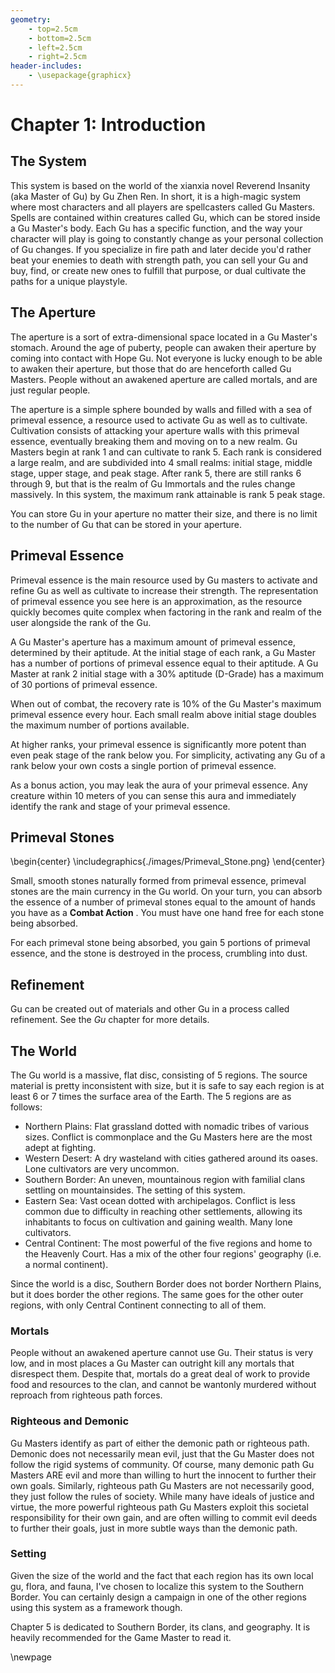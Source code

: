 ```yaml
---
geometry:
    - top=2.5cm
    - bottom=2.5cm
    - left=2.5cm
    - right=2.5cm
header-includes:
    - \usepackage{graphicx}
---
```


# Chapter 1: Introduction

## The System
This system is based on the world of the xianxia novel Reverend Insanity (aka Master of Gu) by Gu Zhen Ren. In short, it is a high-magic system where most characters and all players are spellcasters called Gu Masters. Spells are contained within creatures called Gu, which can be stored inside a Gu Master's body. Each Gu has a specific function, and the way your character will play is going to constantly change as your personal collection of Gu changes. If you specialize in fire path and later decide you'd rather beat your enemies to death with strength path, you can sell your Gu and buy, find, or create new ones to fulfill that purpose, or dual cultivate the paths for a unique playstyle.

## The Aperture
The aperture is a sort of extra-dimensional space located in a Gu Master's stomach. Around the age of puberty, people can awaken their aperture by coming into contact with Hope Gu. Not everyone is lucky enough to be able to awaken their aperture, but those that do are henceforth called Gu Masters. People without an awakened aperture are called mortals, and are just regular people.

The aperture is a simple sphere bounded by walls and filled with a sea of primeval essence, a resource used to activate Gu as well as to cultivate. Cultivation consists of attacking your aperture walls with this primeval essence, eventually breaking them and moving on to a new realm. Gu Masters begin at rank 1 and can cultivate to rank 5. Each rank is considered a large realm, and are subdivided into 4 small realms: initial stage, middle stage, upper stage, and peak stage. After rank 5, there are still ranks 6 through 9, but that is the realm of Gu Immortals and the rules change massively. In this system, the maximum rank attainable is rank 5 peak stage.

You can store Gu in your aperture no matter their size, and there is no limit to the number of Gu that can be stored in your aperture.

## Primeval Essence
Primeval essence is the main resource used by Gu masters to activate and refine Gu as well as cultivate to increase their strength. The representation of primeval essence you see here is an approximation, as the resource quickly becomes quite complex when factoring in the rank and realm of the user alongside the rank of the Gu.

A Gu Master's aperture has a maximum amount of primeval essence, determined by their aptitude. At the initial stage of each rank, a Gu Master has a number of portions of primeval essence equal to their aptitude. A Gu Master at rank 2 initial stage with a 30% aptitude (D-Grade) has a maximum of 30 portions of primeval essence. 

When out of combat, the recovery rate is 10% of the Gu Master's maximum primeval essence every hour. Each small realm above initial stage doubles the maximum number of portions available.

At higher ranks, your primeval essence is significantly more potent than even peak stage of the rank below you. For simplicity, activating any Gu of a rank below your own costs a single portion of primeval essence.

As a bonus action, you may leak the aura of your primeval essence. Any creature within 10 meters of you can sense this aura and immediately identify the rank and stage of your primeval essence.

## Primeval Stones
\begin{center}
\includegraphics{./images/Primeval_Stone.png}
\end{center}

Small, smooth stones naturally formed from primeval essence, primeval stones are the main currency in the Gu world. On your turn, you can absorb the essence of a number of primeval stones equal to the amount of hands you have as a **Combat Action** . You must have one hand free for each stone being absorbed.

For each primeval stone being absorbed, you gain 5 portions of primeval essence, and the stone is destroyed in the process, crumbling into dust.

## Refinement
Gu can be created out of materials and other Gu in a process called refinement. See the *Gu* chapter for more details.

## The World
The Gu world is a massive, flat disc, consisting of 5 regions. The source material is pretty inconsistent with size, but it is safe to say each region is at least 6 or 7 times the surface area of the Earth. The 5 regions are as follows:

- Northern Plains: Flat grassland dotted with nomadic tribes of various sizes. Conflict is commonplace and the Gu Masters here are the most adept at fighting.
- Western Desert: A dry wasteland with cities gathered around its oases. Lone cultivators are very uncommon.
- Southern Border: An uneven, mountainous region with familial clans settling on mountainsides. The setting of this system.
- Eastern Sea: Vast ocean dotted with archipelagos. Conflict is less common due to difficulty in reaching other settlements, allowing its inhabitants to focus on cultivation and gaining wealth. Many lone cultivators.
- Central Continent: The most powerful of the five regions and home to the Heavenly Court. Has a mix of the other four regions' geography (i.e. a normal continent).

Since the world is a disc, Southern Border does not border Northern Plains, but it does border the other regions. The same goes for the other outer regions, with only Central Continent connecting to all of them.

### Mortals
People without an awakened aperture cannot use Gu. Their status is very low, and in most places a Gu Master can outright kill any mortals that disrespect them. Despite that, mortals do a great deal of work to provide food and resources to the clan, and cannot be wantonly murdered without reproach from righteous path forces.

### Righteous and Demonic
Gu Masters identify as part of either the demonic path or righteous path. Demonic does not necessarily mean evil, just that the Gu Master does not follow the rigid systems of community. Of course, many demonic path Gu Masters ARE evil and more than willing to hurt the innocent to further their own goals. Similarly, righteous path Gu Masters are not necessarily good, they just follow the rules of society. While many have ideals of justice and virtue, the more powerful righteous path Gu Masters exploit this societal responsibility for their own gain, and are often willing to commit evil deeds to further their goals, just in more subtle ways than the demonic path.

### Setting
Given the size of the world and the fact that each region has its own local gu, flora, and fauna, I've chosen to localize this system to the Southern Border. You can certainly design a campaign in one of the other regions using this system as a framework though.

Chapter 5 is dedicated to Southern Border, its clans, and geography. It is heavily recommended for the Game Master to read it.

\newpage